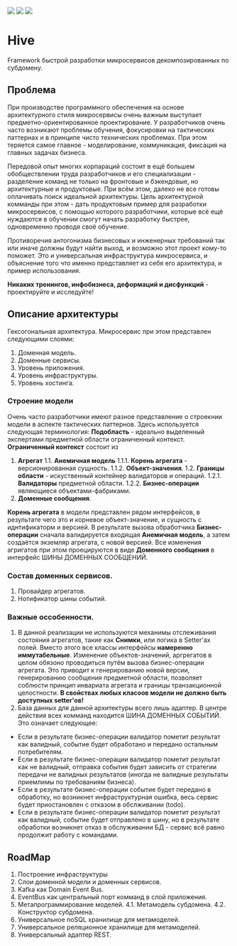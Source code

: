 ![](https://github.com/Ekstrem/Hive/workflows/.github/workflows/seedworks.yml/badge.svg)
![](https://github.com/Ekstrem/Hive/workflows/.github/workflows/users.yml/badge.svg)
![](https://github.com/Ekstrem/Hive/workflows/.github/workflows/dotnetcore.yml/badge.svg)
# Hive
Framework быстрой разработки микросервисов декомпозированных по субдомену.

## Проблема
При производстве программного обеспечения на основе архитектурного стиля микросервисы очень важным выступает предметно-ориентированное проектирование. У разработчиков очень часто возникают проблемы обучения, фокусировки на тактических паттернах и в принципе чисто технических проблемах. При этом теряется самое главное - моделирование, коммуникация, фиксация на главных задачах бизнеса.

Передовой опыт многих корпараций состоит в ещё большем обобществлении труда разработчиков и его специализации - разделение команд не только на фронтовые и бэкендовые, но архитектурные и продуктовые. При всём этом, далеко не все готовы оплачивать поиск идеальной архитектуры. Цель архитектурной комманды при этом - дать продуктовым пример для разработки микросервисов, с помощью которого разработчики, которые всё ещё нуждаются в обучении смогут начать разработку быстрее, одновременно проводя своё обучение.

Противоречия антогонизма бизнесовых и инженерных требований так или иначе должны будут найти выход, и возможно этот проект кому-то поможет. Это и универсальная инфраструктура микросервиса, и объяснение того что именно представляет из себя его архитектура, и пример использования.

**Никаких тренингов, инфобизнеса, деформаций и дисфункций** - проектируйте и исследуйте!

## Описание архитектуры
Гексогональная архитектура. Микросервис при этом представлен следующими слоями:
1. Доменная модель.
2. Доменные сервисы.
3. Уровень приложения.
4. Уровень инфраструктуры.
5. Уровень хостинга.

### Строение модели
Очень часто разработчики имеют разное представление о строекнии модели в аспекте тактических паттернов. Здесь используется следующая терминология:
**Подобласть** - идеально выделенный экспертами предметной области ограниченный контекст.
**Ограниченный контекст** состоит из
1. **Агрегат**
1.1. **Анемичная модель**
1.1.1. **Корень агрегата** - версионированная сущность.
1.1.2. **Объект-значения**.
1.2. **Границы области** - искуственный контейнер валидаторов и операций.
1.2.1. **Валидаторы** предметной области.
1.2.2. **Бизнес-операции** являющиеся объектами-фабриками.
2. **Доменные сообщения**.

**Корень агрегата** в модели представлен рядом интерфейсов, в результате чего это и корневое объект-значение, и сущность с иднтификаторм и версией.
В результате вызова обработчика **Бизнес-операции** сначала валидируется входящая **Анемичная модель**, а затем создаётся экземляр агрегата, с новой версией. Все изменения агригатов при этом проецируются в виде **Доменного сообщения** в интерфейс ШИНЫ ДОМЕННЫХ СООБЩЕНИЙ.

### Состав доменных сервисов.
1. Провайдер агрегатов.
2. Нотификатор шины событий.

### Важные оссобенности.
1. В данной реализации не используются механимы отслеживания состояния агрегатов, такие как **Снимки**, или логика в Setter'ах полей. Вместо этого все классы интерфейсы **намеренно иммутабельные**. Изменение объектов-значений, аргрегатов в целом обязоно проводиться путём вызова бизнес-операции агрегата. Это приводит к генерированию новой версии, генерированию сообщения предметной области, позволяет соблюсти принцип инвариата агрегата и границы транзакционной целостности. **В свойствах любых класоов модели не должно быть доступных setter'ов!**
2. База данных для данной архитектуры всего лишь адаптер. В центре действия всех комманд находится ШИНА ДОМЕННЫХ СОБЫТИЙ. Это означает следующее:
- Если в результате бизнес-операции валидатор пометит результат как валидный, событие будет обработано и передано остальным потребителям.
- Если в результате бизнес-операции валидатор пометит результат как не валидный, отправка события будет зависить от стратегии передачи не валидных результатов (иногда не валидные результаты приемлимы по требованиям бизнеса).
- Если в результате бизнес-операции событие будет передано в обработку, но возникнет инфраструктурная ошибка, весь сервис будет приостановлен с отказом в обслживании (todo).
- Если в результате бизнес-операции валидатор пометит результат как валидный, событие будет отправлено в шину, но в результате обработки возникнет отказ в обслуживании БД - сервис всё равно продолжит работу с командами.


## RoadMap
1. Построение инфраструктуры 
1. Слои доменной модели и доменных сервисов.
2. Kafka как Domain Event Bus.
3. EventBus как центральный порт комманд в слой приложения.
4. Метапрограммирование моделей.
4.1. Метамодель субдомена.
4.2. Конструктор субдомена.
5. Универсальное noSQL хранилище для метамоделей.
6. Универсальное реляционное хранилище для метамоделей.
7. Универсальный адаптер REST.
